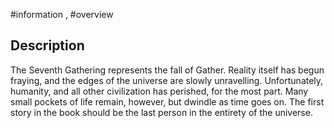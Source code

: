 #information , #overview 
## Description
The Seventh Gathering represents the fall of Gather. Reality itself has begun fraying, and the edges of the universe are slowly unravelling. Unfortunately, humanity, and all other civilization has perished, for the most part. Many small pockets of life remain, however, but dwindle as time goes on. The first story in the book should be the last person in the entirety of the universe.
